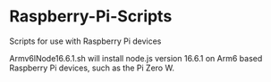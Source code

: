 # Raspberry-Pi-Scripts
Scripts for use with Raspberry Pi devices

Armv6lNode16.6.1.sh will install node.js version 16.6.1 on Arm6 based Raspberry Pi devices, such as the Pi Zero W.
